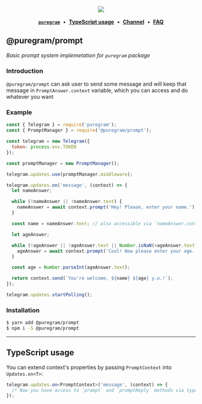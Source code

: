 <div align='center'>
  <img src='https://i.imgur.com/ZzjmE8i.png' />
</div>

<br />

<div align='center'>
  <a href='https://github.com/nitreojs/puregram'><b><code>puregram</code></b></a>
  <span>&nbsp;•&nbsp;</span>
  <a href='#typescript-usage'><b>TypeScript usage</b></a>
  <span>&nbsp;•&nbsp;</span>
  <a href='https://t.me/puregram'><b>Channel</b></a>
  <span>&nbsp;•&nbsp;</span>
  <a href='https://github.com/nitreojs/puregram#faq'><b>FAQ</b></a>
</div>

## @puregram/prompt

_Basic prompt system implemetation for `puregram` package_

### Introduction

`@puregram/prompt` can ask user to send some message and will keep that message in `PromptAnswer.context` variable, which you can access and do whatever you want

### Example
```js
const { Telegram } = require('puregram');
const { PromptManager } = require('@puregram/prompt');

const telegram = new Telegram({
  token: process.env.TOKEN
});

const promptManager = new PromptManager();

telegram.updates.use(promptManager.middleware);

telegram.updates.on('message', (context) => {
  let nameAnswer;

  while (!nameAnswer || !nameAnswer.text) {
    nameAnswer = await context.prompt('Hey! Please, enter your name.')
  }

  const name = nameAnswer.text; // also accessible via `nameAnswer.context.text`

  let ageAnswer;

  while (!ageAnswer || !ageAnswer.text || Number.isNaN(+ageAnswer.text)) {
    ageAnswer = await context.prompt('Cool! Now please enter your age.');
  }

  const age = Number.parseInt(ageAnswer.text);

  return context.send(`You're welcome, ${name} ${age} y.o.!`);
});

telegram.updates.startPolling();
```

### Installation

```sh
$ yarn add @puregram/prompt
$ npm i -S @puregram/prompt
```

---

## TypeScript usage

You can extend context's properties by passing `PromptContext` into `Updates.on<T>`:

```ts
telegram.updates.on<PromptContext>('message', (context) => {
  /* Now you have access to `prompt` and `promptReply` methods via types! */
});
```
